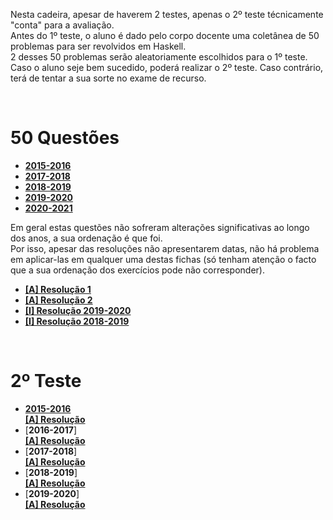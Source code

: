 Nesta cadeira, apesar de haverem 2 testes, apenas o 2º teste técnicamente "conta" para a avaliação.
<br> Antes do 1º teste, o aluno é dado pelo corpo docente uma coletânea de 50 problemas para ser revolvidos em Haskell.
<br> 2 desses 50 problemas serão aleatoriamente escolhidos para o 1º teste. Caso o aluno seje bem sucedido, poderá realizar o 2º teste. Caso contrário, terá de tentar a sua sorte no exame de recurso.

<br>

# 50 Questões
* [**2015-2016**](50Q/50_Questoes_2015-2016.pdf)
* [**2017-2018**](50Q/50_Questoes_2017-2018.pdf)
* [**2018-2019**](50Q/50_Questoes_2018-2019.pdf)
* [**2019-2020**](50Q/50_Questoes_2019-2020.pdf)
* [**2020-2021**](50Q/50_Questoes_2020-2021.pdf)

Em geral estas questões não sofreram alterações significativas ao longo dos anos, a sua ordenação é que foi.
<br> Por isso, apesar das resoluções não apresentarem datas, não há problema em aplicar-las em qualquer uma destas fichas (só tenham atenção o facto que a sua ordenação dos exercícios pode não corresponder).

* [**[A] Resolução 1**](50Q/A-50questoesRes1.md)
* [**[A] Resolução 2**](50Q/A-50questoesRes2.md)
* [**[I] Resolução 2019-2020**](50Q/I-50Qfun.md)
* [**[I] Resolução 2018-2019**](50Q/I-50.md)

<br>

# 2º Teste
* [**2015-2016**](2teste/Teste_2015-16_PF_MIEI.pdf)
<br>[**[A] Resolução**](2teste/Teste1516.md)
* [**2016-2017**]
<br>[**[A] Resolução**](2teste/Teste1617.md)
* [**2017-2018**]
<br>[**[A] Resolução**](2teste/Teste1718.md)
* [**2018-2019**]
<br>[**[A] Resolução**](2teste/Teste1819.md)
* [**2019-2020**]
<br>[**[A] Resolução**](2teste/Teste1920.md)
